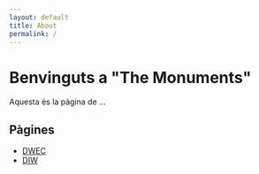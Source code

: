 ```yaml
---
layout: default
title: About
permalink: /
---
```


# Benvinguts a "The Monuments"
Aquesta és la pàgina de ... 

## Pàgines
- [DWEC](./dwec)
- [DIW](./diw)
